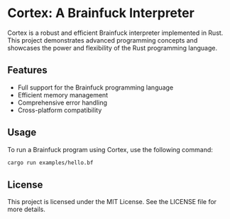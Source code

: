 # Cortex: A Brainfuck Interpreter

Cortex is a robust and efficient Brainfuck interpreter implemented in Rust. This project demonstrates advanced programming concepts and showcases the power and flexibility of the Rust programming language.

## Features

- Full support for the Brainfuck programming language
- Efficient memory management
- Comprehensive error handling
- Cross-platform compatibility

## Usage

To run a Brainfuck program using Cortex, use the following command:

```bash
cargo run examples/hello.bf
```

## License

This project is licensed under the MIT License. See the LICENSE file for more details.
